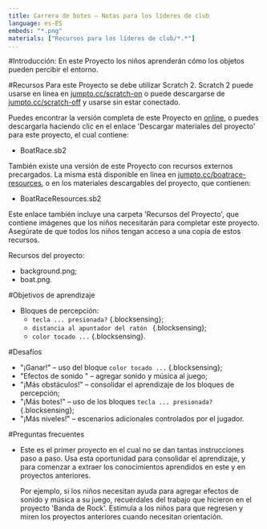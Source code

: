 ```yaml
---
title: Carrera de botes — Notas para los líderes de club
language: es-ES
embeds: "*.png"
materials: ["Recursos para los líderes de club/*.*"]
...
```


#Introducción:
En este Proyecto los niños aprenderán cómo los objetos pueden percibir el entorno.

#Recursos
Para este Proyecto se debe utilizar Scratch 2. Scratch 2 puede usarse en línea en [jumpto.cc/scratch-on](http://jumpto.cc/scratch-on) o puede descargarse de [jumpto.cc/scratch-off](http://jumpto.cc/scratch-off) y usarse sin estar conectado.

Puedes encontrar la versión completa de este Proyecto en <a href="http://scratch.mit.edu/projects/63957956/#editor">online</a>, o puedes descargarla haciendo clic en el enlace 'Descargar materiales del proyecto' para este proyecto, el cual contiene:

+ BoatRace.sb2

También existe una versión de este Proyecto con recursos externos precargados. La misma está disponible en línea en [jumpto.cc/boatrace-resources](http://jumpto.cc/boatrace-resources), o en los materiales descargables del proyecto, que contienen:

+ BoatRaceResources.sb2 

Este enlace también incluye una carpeta 'Recursos del Proyecto', que contiene imágenes que los niños necesitarán para completar este proyecto. Asegúrate de que todos los niños tengan acceso a una copia de estos recursos.

Recursos del proyecto:
+ background.png;
+ boat.png.

#Objetivos de aprendizaje
+ Bloques de percepción:
	+ `tecla ... presionada?` {.blocksensing};
	+ `distancia al apuntador del ratón ` {.blocksensing};
	+ `color tocado ...` {.blocksensing}.

#Desafíos
+ "¡Ganar!" – uso del bloque `color tocado ...` {.blocksensing};
+ "Efectos de sonido " – agregar sonido y música al juego;
+ "¡Más obstáculos!" – consolidar el aprendizaje de los bloques de percepción;
+ "¡Más botes!" – uso de los bloques `tecla ... presionada?` {.blocksensing};
+ "¡Más niveles!" – escenarios adicionales controlados por el jugador.

#Preguntas frecuentes
+ Este es el primer proyecto en el cual no se dan tantas instrucciones paso a paso. Usa esta oportunidad para consolidar el aprendizaje, y para comenzar a extraer los conocimientos aprendidos en este y en proyectos anteriores. 

	Por ejemplo, si los niños necesitan ayuda para agregar efectos de sonido y música a su juego, recuérdales del trabajo que hicieron en el proyecto 'Banda de Rock'. Estimula a los niños para que regresen y miren los proyectos anteriores cuando necesitan orientación.